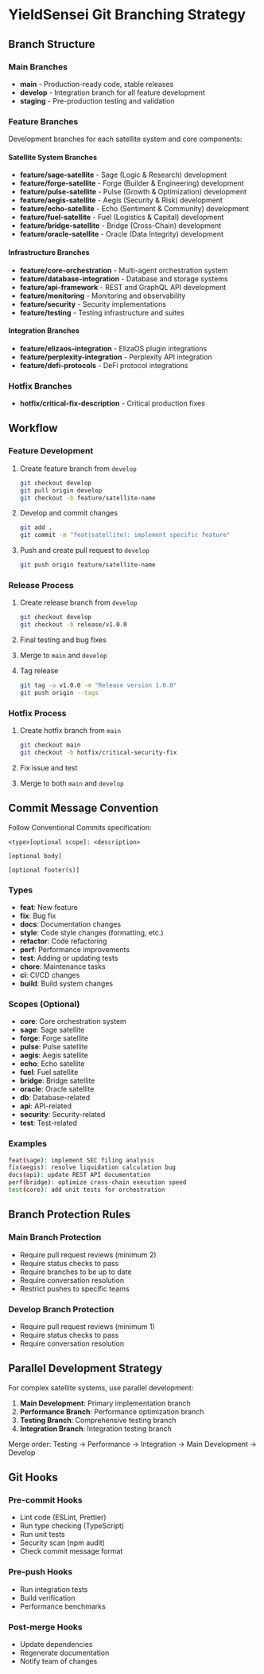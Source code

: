 # YieldSensei Git Branching Strategy

## Branch Structure

### Main Branches
- **main** - Production-ready code, stable releases
- **develop** - Integration branch for all feature development
- **staging** - Pre-production testing and validation

### Feature Branches
Development branches for each satellite system and core components:

#### Satellite System Branches
- **feature/sage-satellite** - Sage (Logic & Research) development
- **feature/forge-satellite** - Forge (Builder & Engineering) development  
- **feature/pulse-satellite** - Pulse (Growth & Optimization) development
- **feature/aegis-satellite** - Aegis (Security & Risk) development
- **feature/echo-satellite** - Echo (Sentiment & Community) development
- **feature/fuel-satellite** - Fuel (Logistics & Capital) development
- **feature/bridge-satellite** - Bridge (Cross-Chain) development
- **feature/oracle-satellite** - Oracle (Data Integrity) development

#### Infrastructure Branches
- **feature/core-orchestration** - Multi-agent orchestration system
- **feature/database-integration** - Database and storage systems
- **feature/api-framework** - REST and GraphQL API development
- **feature/monitoring** - Monitoring and observability
- **feature/security** - Security implementations
- **feature/testing** - Testing infrastructure and suites

#### Integration Branches
- **feature/elizaos-integration** - ElizaOS plugin integrations
- **feature/perplexity-integration** - Perplexity API integration
- **feature/defi-protocols** - DeFi protocol integrations

### Hotfix Branches
- **hotfix/critical-fix-description** - Critical production fixes

## Workflow

### Feature Development
1. Create feature branch from `develop`
   ```bash
   git checkout develop
   git pull origin develop
   git checkout -b feature/satellite-name
   ```

2. Develop and commit changes
   ```bash
   git add .
   git commit -m "feat(satellite): implement specific feature"
   ```

3. Push and create pull request to `develop`
   ```bash
   git push origin feature/satellite-name
   ```

### Release Process
1. Create release branch from `develop`
   ```bash
   git checkout develop
   git checkout -b release/v1.0.0
   ```

2. Final testing and bug fixes
3. Merge to `main` and `develop`
4. Tag release
   ```bash
   git tag -a v1.0.0 -m "Release version 1.0.0"
   git push origin --tags
   ```

### Hotfix Process
1. Create hotfix branch from `main`
   ```bash
   git checkout main
   git checkout -b hotfix/critical-security-fix
   ```

2. Fix issue and test
3. Merge to both `main` and `develop`

## Commit Message Convention

Follow Conventional Commits specification:

```
<type>[optional scope]: <description>

[optional body]

[optional footer(s)]
```

### Types
- **feat**: New feature
- **fix**: Bug fix
- **docs**: Documentation changes
- **style**: Code style changes (formatting, etc.)
- **refactor**: Code refactoring
- **perf**: Performance improvements
- **test**: Adding or updating tests
- **chore**: Maintenance tasks
- **ci**: CI/CD changes
- **build**: Build system changes

### Scopes (Optional)
- **core**: Core orchestration system
- **sage**: Sage satellite
- **forge**: Forge satellite
- **pulse**: Pulse satellite
- **aegis**: Aegis satellite
- **echo**: Echo satellite
- **fuel**: Fuel satellite
- **bridge**: Bridge satellite
- **oracle**: Oracle satellite
- **db**: Database-related
- **api**: API-related
- **security**: Security-related
- **test**: Test-related

### Examples
```bash
feat(sage): implement SEC filing analysis
fix(aegis): resolve liquidation calculation bug
docs(api): update REST API documentation
perf(bridge): optimize cross-chain execution speed
test(core): add unit tests for orchestration
```

## Branch Protection Rules

### Main Branch Protection
- Require pull request reviews (minimum 2)
- Require status checks to pass
- Require branches to be up to date
- Require conversation resolution
- Restrict pushes to specific teams

### Develop Branch Protection  
- Require pull request reviews (minimum 1)
- Require status checks to pass
- Require conversation resolution

## Parallel Development Strategy

For complex satellite systems, use parallel development:

1. **Main Development**: Primary implementation branch
2. **Performance Branch**: Performance optimization branch  
3. **Testing Branch**: Comprehensive testing branch
4. **Integration Branch**: Integration testing branch

Merge order: Testing → Performance → Integration → Main Development → Develop

## Git Hooks

### Pre-commit Hooks
- Lint code (ESLint, Prettier)
- Run type checking (TypeScript)
- Run unit tests
- Security scan (npm audit)
- Check commit message format

### Pre-push Hooks
- Run integration tests
- Build verification
- Performance benchmarks

### Post-merge Hooks
- Update dependencies
- Regenerate documentation
- Notify team of changes